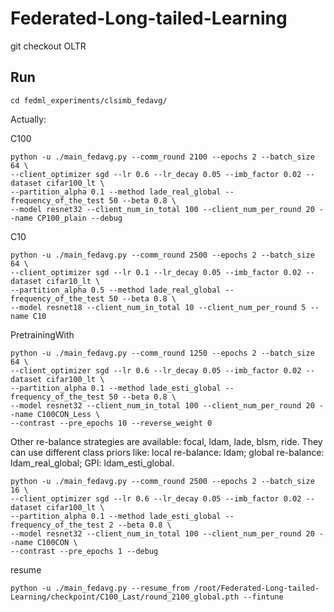 # Federated-Long-tailed-Learning


git checkout OLTR

## Run

```
cd fedml_experiments/clsimb_fedavg/
```

Actually:

C100
```
python -u ./main_fedavg.py --comm_round 2100 --epochs 2 --batch_size 64 \
--client_optimizer sgd --lr 0.6 --lr_decay 0.05 --imb_factor 0.02 --dataset cifar100_lt \
--partition_alpha 0.1 --method lade_real_global --frequency_of_the_test 50 --beta 0.8 \
--model resnet32 --client_num_in_total 100 --client_num_per_round 20 --name CP100_plain --debug
```

C10
```
python -u ./main_fedavg.py --comm_round 2500 --epochs 2 --batch_size 64 \
--client_optimizer sgd --lr 0.1 --lr_decay 0.05 --imb_factor 0.02 --dataset cifar10_lt \
--partition_alpha 0.5 --method lade_real_global --frequency_of_the_test 50 --beta 0.8 \
--model resnet18 --client_num_in_total 10 --client_num_per_round 5 --name C10
```

PretrainingWith
```
python -u ./main_fedavg.py --comm_round 1250 --epochs 2 --batch_size 64 \
--client_optimizer sgd --lr 0.6 --lr_decay 0.05 --imb_factor 0.02 --dataset cifar100_lt \
--partition_alpha 0.1 --method lade_esti_global --frequency_of_the_test 50 --beta 0.8 \
--model resnet32 --client_num_in_total 100 --client_num_per_round 20 --name C100CON_Less \
--contrast --pre_epochs 10 --reverse_weight 0
```

Other re-balance strategies are available: focal, ldam, lade, blsm, ride.
They can use different class priors like: local re-balance: ldam; global re-balance: ldam_real_global; GPI: ldam_esti_global.

```
python -u ./main_fedavg.py --comm_round 2500 --epochs 2 --batch_size 16 \
--client_optimizer sgd --lr 0.6 --lr_decay 0.05 --imb_factor 0.02 --dataset cifar100_lt \
--partition_alpha 0.1 --method lade_esti_global --frequency_of_the_test 2 --beta 0.8 \
--model resnet32 --client_num_in_total 100 --client_num_per_round 20 --name C100CON \
--contrast --pre_epochs 1 --debug 
```

resume
```
python -u ./main_fedavg.py --resume_from /root/Federated-Long-tailed-Learning/checkpoint/C100_Last/round_2100_global.pth --fintune
```